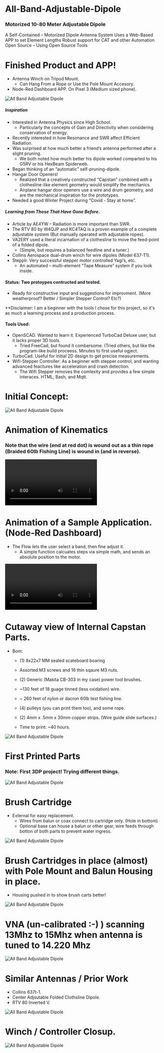 # All-Band-Adjustable-Dipole
### Motorized 10-80 Meter Adjustable Dipole 

A Self-Contained – Motorized Dipole Antenna System
Uses a Web-Based APP to set Element Lengths
Robust support for CAT and other Automation
Open Source – Using Open Source Tools

# Finished Product and APP!
- Antenna Winch on Tripod Mount.
  - Can Hang From a Rope or Use the Pole Mount Accesory.
- Node-Red Dashboard APP.  On Pixel 3 (Medium sized phone).

![All Band Adjustable Dipole](Collateral/27.%20%20Winch-and-APP-BlueBG-Small.png)



##### Inspiration
  - Interested in Antenna Physics since High School.
    - Particularly the concepts of Gain and Directivity when considering conservation of energy.
  - Recently interested in how Resonance and SWR affect Efficient Radiation.
  - Was surprised at how much better a friend’s antenna performed after a slight pruning.
    - We both noted how much better his dipole worked comparted to his G5RV or his HexBeam Spiderweb.
  - Began thinking of an “automatic” self-pruning-dipole.
  - Hangar Door Openers!  
    - Realized that a creatively constructed “Capstan” combined with a clothesline-like element geometry would simplify the mechanics.
    - Airplane hangar door openers use a wire and drum geometry, and are the mechanical inspiration for the prototypes.
  - Needed a good Winter Project during “Covid - Stay at home”.

##### Learning from Those That Have Gone Before.
  - Article by AE4YW – Radiation is more important than SWR.
  - The RTV 80 by W4QJP and KC4TAQ  is a proven example of a complete adjustable system (But manually operated with adjustable ropes).
  - VA2ERY used a literal incarnation of a clothesline to move the feed-point of a folded dipole.
    - (Simple, but requires a balanced feedline and a tuner.)
  - Collins Aerospace dual-drum winch for wire dipoles (Model 637-T1).
  - SteppIr.  Very successful stepper motor controlled Yagi’s, etc.
    - An automated – multi-element “Tape Measure” system if you look inside.


#### Status:  Two protoypes contructed and tested.  
  - Ready for constructive input and suggestions for improvment.  (More weatherproof?  Better / Simpler Stepper Control?  Etc?)

**Disclaimer:  I am a beginner with the tools I chose for this project, so it's as much a learning process and a production process.

#### Tools Used:
  - OpenSCAD.  Wanted to learn it.  Experienced TurboCad Deluxe user, but it lacks proper 3D tools.
    - Tried FreeCad, but found it combersome.  (Tried others, but like the program-like build proceess.  Minutes to first useful ogject.
  - TurboCad.  Useful for initial 2D design to get precise measurements.
  - Wifi-Stepper Controller:  As a beginner with stepper control, and wanting advanced feactures like acceleration and crash detection.
    - The Wifi Stepper removes the comlexity and provides a few simple interaces.  HTML, Bash, and Mqtt.

# Initial Concept:

![All Band Adjustable Dipole](Collateral/1.%20%20Initial%20Concept.png)





# Animation of Kinematics
### Note that the wire (end at red dot) is wound out as a thin rope (Braided 60lb Fishing Line) is wound in (and in reverse).

![All Band Adjustable Dipole](Collateral/3.%20%20(Best%20Explaination!)%20System-Animated.mov)




# Animation of a Sample Application.  (Node-Red Dashboard)

- The Flow lets the user select a band, then fine adjust it.  
  - A simple function calcuates steps via simple math, and sends an absolute position to the motor. 
  
![All Band Adjustable Dipole](Collateral/6.%20%20Application%20Operation.mov)




# Cutaway view of Internal Capstan Parts.

- Bom:
  - (1) 8x22x7 MM sealed scateboard boaring
  - Assorted M3 screws and 16 thin sqaure M3 nuts.
  - (2) Generic (Makita CB-303 in my case) power tool brushes.
  - ~130 feet of 18 guage tinned (less oxidation) wire.
  - ~ 260 feet of nylon or dacron 60lb test fishing line.
  - (4) pulleys (you can print them too), and some rope.
  - (2) 4mm x .5mm x 30mm copper strips.  (Wire guide slide surfaces.)
  
  - Time to print:  ~40 hours.
  
![All Band Adjustable Dipole](Collateral/11.%20Production%20Assembly%20Exploded.png)





# First Printed Parts
### Note:  First 3DP project! Trying different things.

![All Band Adjustable Dipole](Collateral/15.%20%20Parts%20Laid%20Out.JPG)





# Brush Cartridge
- External for easy replacement.
  - Wires from balun or coax connect to cartridge only.  (Hole in bottom)
  - Optional base can house a balun or other gear, wire feeds through botton of both parts to prevent water ingress.

![All Band Adjustable Dipole](Collateral/17.%20%20Cart%20Compared%20to%20Brush.JPG)





# Brush Cartridges in place (almost) with Pole Mount and Balun Housing in place.  
- Housing pushed in to show brush carts better!

![All Band Adjustable Dipole](Collateral/24.%20%20Brush-Carts-and-Pole-Mount.png)





# VNA (un-calibrated :-)  ) scanning 13Mhz to 15Mhz when antenna is tuned to 14.220 Mhz

![All Band Adjustable Dipole](Collateral/10.%20VNA%20-%20Antenna%20Tuned%20to%2014.220.jpg)




# Similar Antennas / Prior Work
- Collins 637t-1.
- Center Adjsutable Folded Clothsline Dipole.
- RTV 80 Inverted V.

![All Band Adjustable Dipole](Collateral/25.%20%20Similar-Designs.png)


# Winch / Controller Closup.

![All Band Adjustable Dipole](Collateral/2.%20%20Assembled%20Working%20System.png)

